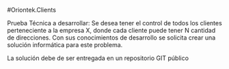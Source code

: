 #Oriontek.Clients

Prueba Técnica a desarrollar:
Se desea tener el control de todos los clientes perteneciente a la empresa X, donde cada cliente puede tener N cantidad de direcciones. Con sus conocimientos de desarrollo se solicita crear una solución informática para este problema.

La solución debe de ser entregada en un repositorio GIT público 
